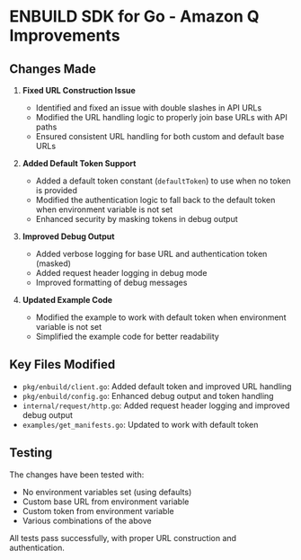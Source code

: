 # ENBUILD SDK for Go - Amazon Q Improvements

## Changes Made

1. **Fixed URL Construction Issue**
   - Identified and fixed an issue with double slashes in API URLs
   - Modified the URL handling logic to properly join base URLs with API paths
   - Ensured consistent URL handling for both custom and default base URLs

2. **Added Default Token Support**
   - Added a default token constant (`defaultToken`) to use when no token is provided
   - Modified the authentication logic to fall back to the default token when environment variable is not set
   - Enhanced security by masking tokens in debug output

3. **Improved Debug Output**
   - Added verbose logging for base URL and authentication token (masked)
   - Added request header logging in debug mode
   - Improved formatting of debug messages

4. **Updated Example Code**
   - Modified the example to work with default token when environment variable is not set
   - Simplified the example code for better readability

## Key Files Modified

- `pkg/enbuild/client.go`: Added default token and improved URL handling
- `pkg/enbuild/config.go`: Enhanced debug output and token handling
- `internal/request/http.go`: Added request header logging and improved debug output
- `examples/get_manifests.go`: Updated to work with default token

## Testing

The changes have been tested with:
- No environment variables set (using defaults)
- Custom base URL from environment variable
- Custom token from environment variable
- Various combinations of the above

All tests pass successfully, with proper URL construction and authentication.
